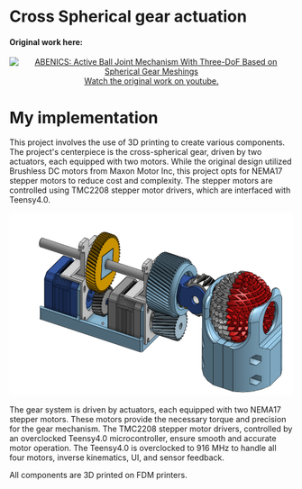 # Cross Spherical gear actuation

#### Original work here:
<p align="center">
  <a href="https://www.youtube.com/watch?v=hhDdfiRCQS4">
    <img src="https://i.ytimg.com/an_webp/hhDdfiRCQS4/mqdefault_6s.webp?du=3000&sqp=COzZvKUG&rs=AOn4CLA3J-dkEpdE3YvnwDObh-YkiyPLpw" alt="ABENICS: Active Ball Joint Mechanism With Three-DoF Based on Spherical Gear Meshings" width="240" height="180"><br>
    Watch the original work on youtube.
  </a>
</p>

# My implementation 
This project involves the use of 3D printing to create various components. The project's centerpiece is the cross-spherical gear, driven by two actuators, each equipped with two motors. While the original design utilized Brushless DC motors from Maxon Motor Inc, this project opts for NEMA17 stepper motors to reduce cost and complexity. The stepper motors are controlled using TMC2208 stepper motor drivers, which are interfaced with Teensy4.0.

<p align="center">
  <img src="images/DIY-abenics.png" alt="ABENICS, The original implementation" width="600" height="325"><br>
</p>

The gear system is driven by actuators, each equipped with two NEMA17 stepper motors. These motors provide the necessary torque and precision for the gear mechanism. The TMC2208 stepper motor drivers, controlled by an overclocked Teensy4.0 microcontroller, ensure smooth and accurate motor operation. The Teensy4.0 is overclocked to 916 MHz to handle all four motors, inverse kinematics, UI, and sensor feedback.

All components are 3D printed on FDM printers.
